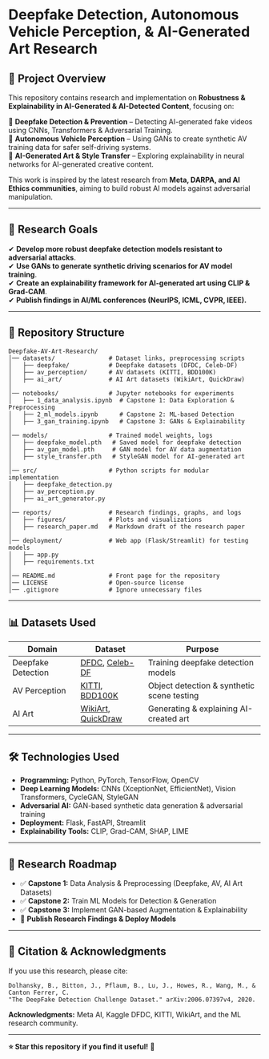 # **Deepfake Detection, Autonomous Vehicle Perception, & AI-Generated Art Research**

## **📌 Project Overview**

This repository contains research and implementation on **Robustness & Explainability in AI-Generated & AI-Detected Content**, focusing on:

🔹 **Deepfake Detection & Prevention** – Detecting AI-generated fake videos using CNNs, Transformers & Adversarial Training.\
🔹 **Autonomous Vehicle Perception** – Using GANs to create synthetic AV training data for safer self-driving systems.\
🔹 **AI-Generated Art & Style Transfer** – Exploring explainability in neural networks for AI-generated creative content.

This work is inspired by the latest research from **Meta, DARPA, and AI Ethics communities**, aiming to build robust AI models against adversarial manipulation.

---

## **📑 Research Goals**

✔ **Develop more robust deepfake detection models resistant to adversarial attacks**.\
✔ **Use GANs to generate synthetic driving scenarios for AV model training**.\
✔ **Create an explainability framework for AI-generated art using CLIP & Grad-CAM**.\
✔ **Publish findings in AI/ML conferences (NeurIPS, ICML, CVPR, IEEE).**

---

## **📂 Repository Structure**

```
Deepfake-AV-Art-Research/
│── datasets/               # Dataset links, preprocessing scripts
│   ├── deepfake/           # Deepfake datasets (DFDC, Celeb-DF)
│   ├── av_perception/      # AV datasets (KITTI, BDD100K)
│   ├── ai_art/             # AI Art datasets (WikiArt, QuickDraw)
│
│── notebooks/              # Jupyter notebooks for experiments
│   ├── 1_data_analysis.ipynb  # Capstone 1: Data Exploration & Preprocessing
│   ├── 2_ml_models.ipynb      # Capstone 2: ML-based Detection
│   ├── 3_gan_training.ipynb   # Capstone 3: GANs & Explainability
│
│── models/                 # Trained model weights, logs
│   ├── deepfake_model.pth   # Saved model for deepfake detection
│   ├── av_gan_model.pth     # GAN model for AV data augmentation
│   ├── style_transfer.pth   # StyleGAN model for AI-generated art
│
│── src/                    # Python scripts for modular implementation
│   ├── deepfake_detection.py
│   ├── av_perception.py
│   ├── ai_art_generator.py
│
│── reports/                # Research findings, graphs, and logs
│   ├── figures/            # Plots and visualizations
│   ├── research_paper.md   # Markdown draft of the research paper
│
│── deployment/             # Web app (Flask/Streamlit) for testing models
│   ├── app.py
│   ├── requirements.txt
│
│── README.md               # Front page for the repository
│── LICENSE                 # Open-source license
│── .gitignore              # Ignore unnecessary files
```

---

## **📊 Datasets Used**

| **Domain**         | **Dataset**                                                                                                                                     | **Purpose**                                |
| ------------------ | ----------------------------------------------------------------------------------------------------------------------------------------------- | ------------------------------------------ |
| Deepfake Detection | [DFDC](https://www.kaggle.com/c/deepfake-detection-challenge/data), [Celeb-DF](https://github.com/yuezunli/Celeb-DF)                            | Training deepfake detection models         |
| AV Perception      | [KITTI](http://www.cvlibs.net/datasets/kitti/), [BDD100K](https://bdd-data.berkeley.edu/)                                                       | Object detection & synthetic scene testing |
| AI Art             | [WikiArt](https://www.kaggle.com/cityscapes/painting-dataset), [QuickDraw](https://www.kaggle.com/datasets/google-developers/quickdraw-dataset) | Generating & explaining AI-created art     |

---

## **🛠️ Technologies Used**

- **Programming:** Python, PyTorch, TensorFlow, OpenCV
- **Deep Learning Models:** CNNs (XceptionNet, EfficientNet), Vision Transformers, CycleGAN, StyleGAN
- **Adversarial AI:** GAN-based synthetic data generation & adversarial training
- **Deployment:** Flask, FastAPI, Streamlit
- **Explainability Tools:** CLIP, Grad-CAM, SHAP, LIME

---

## **📌 Research Roadmap**

- ✅ **Capstone 1:** Data Analysis & Preprocessing (Deepfake, AV, AI Art Datasets)
- ✅ **Capstone 2:** Train ML Models for Detection & Generation
- ✅ **Capstone 3:** Implement GAN-based Augmentation & Explainability
- 🚀 **Publish Research Findings & Deploy Models**

---

## **📝 Citation & Acknowledgments**

If you use this research, please cite:

```
Dolhansky, B., Bitton, J., Pflaum, B., Lu, J., Howes, R., Wang, M., & Canton Ferrer, C.  
"The DeepFake Detection Challenge Dataset." arXiv:2006.07397v4, 2020.  
```

**Acknowledgments:** Meta AI, Kaggle DFDC, KITTI, WikiArt, and the ML research community.

---

**⭐ Star this repository if you find it useful!** 🚀


